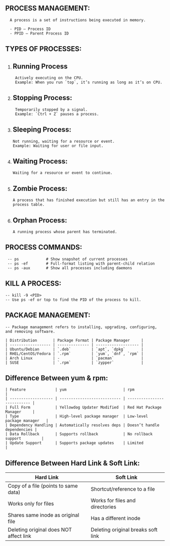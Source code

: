  PROCESS MANAGEMENT:
 ------------------

      A process is a set of instructions being executed in memory.  

      - PID – Process ID  
      - PPID – Parent Process ID  

 TYPES OF PROCESSES:
 ------------------
 
1. Running Process
   ----------------
   
        Actively executing on the CPU.  
        Example: When you run `top`, it’s running as long as it’s on CPU.

2. Stopping Process:
   -----------------
        Temporarily stopped by a signal.  
        Example: `Ctrl + Z` pauses a process.

3. Sleeping Process:
   -----------------
       Not running, waiting for a resource or event.  
       Example: Waiting for user or file input.

4. Waiting Process:
   ---------------
       Waiting for a resource or event to continue.

5. Zombie Process:
   -------------- 
       A process that has finished execution but still has an entry in the process table.

6. Orphan Process:
   ---------------  
       A running process whose parent has terminated.



 PROCESS COMMANDS:
 -----------------
     -- ps            # Show snapshot of current processes
     -- ps -ef        # Full-format listing with parent-child relation
     -- ps -aux       # Show all processes including daemons

KILL A PROCESS:
---------------
    -- kill -9 <PID>
    -- Use ps -ef or top to find the PID of the process to kill.

PACKAGE MANAGEMENT:
-------------------
    -- Package management refers to installing, upgrading, configuring, and removing software.

    | Distribution       | Package Format | Package Manager     |
    | ------------------ | -------------- | ------------------- |
    | Ubuntu/Debian      | `.deb`         | `apt`, `dpkg`       |
    | RHEL/CentOS/Fedora | `.rpm`         | `yum`, `dnf`, `rpm` |
    | Arch Linux         | -              | `pacman`            |
    | SUSE               | `.rpm`         | `zypper`            |

Difference Between yum & rpm:
----------------------------
    | Feature             | yum                         | rpm                         |
    | ------------------- | --------------------------- | --------------------------- |
    | Full Form           | Yellowdog Updater Modified  | Red Hat Package Manager     |
    | Type                | High-level package manager  | Low-level package manager   |
    | Dependency Handling | Automatically resolves deps | Doesn’t handle dependencies |
    | Data Rollback       | Supports rollback           | No rollback support         |
    | Update Support      | Supports package updates    | Limited                     |

Difference Between Hard Link & Soft Link:
-----------------------------------------

   | Hard Link                              | Soft Link                          |
   | -------------------------------------- | ---------------------------------- |
   | Copy of a file (points to same data)   | Shortcut/reference to a file       |
   | Works only for files                   | Works for files and directories    |
   | Shares same inode as original file     | Has a different inode              |
   | Deleting original does NOT affect link | Deleting original breaks soft link |



